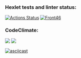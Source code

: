### Hexlet tests and linter status:
[![Actions Status](https://github.com/SarTolik/frontend-project-46/workflows/hexlet-check/badge.svg)](https://github.com/SarTolik/frontend-project-46/actions)
[![Front46](https://github.com//SarTolik/frontend-project-46/workflows/fp-46.yml/badge.svg)](https://github.com/SarTolik/frontend-project-46/actions)

### CodeClimate:
<a href="https://codeclimate.com/github/SarTolik/frontend-project-46/maintainability"><img src="https://api.codeclimate.com/v1/badges/c53cde565bd2df71361d/maintainability" /></a>
<a href="https://codeclimate.com/github/SarTolik/frontend-project-46/test_coverage"><img src="https://api.codeclimate.com/v1/badges/c53cde565bd2df71361d/test_coverage" /></a>


[![asciicast](https://asciinema.org/a/M624TY9LkdVohrtPjTtmNkKax.svg)](https://asciinema.org/a/M624TY9LkdVohrtPjTtmNkKax)